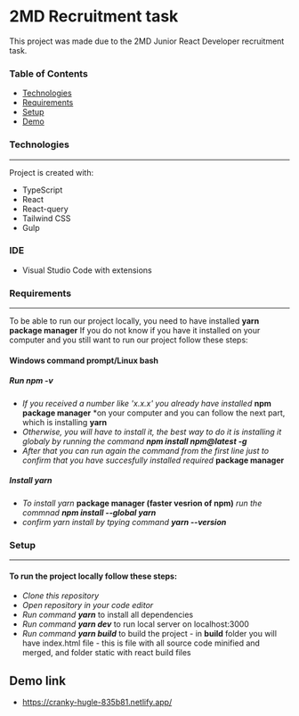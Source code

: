 # 2MD Recruitment task

This project was made due to the 2MD Junior React Developer recruitment task.

### Table of Contents
* [Technologies](#technologies)
* [Requirements](#requirements)
* [Setup](#setup)
* [Demo](#demolink)

### Technologies
-----------------
Project is created with:
* TypeScript
* React
* React-query
* Tailwind CSS
* Gulp

### IDE
- Visual Studio Code with extensions

### Requirements
-----------------
To be able to run our project locally, you need to have installed **yarn package manager**
If you do not know if you have it installed on your computer and you still want to run our project follow these steps:

#### Windows command prompt/Linux bash

##### Run *npm -v*
* *If you received a number like 'x.x.x' you already have installed* **npm package manager** *on your computer and you can follow the next part, which is installing **yarn**
* *Otherwise, you will have to install it, the best way to do it is installing it globaly by running the command **npm install npm@latest -g***
* *After that you can run again the command from the first line just to confirm that you have succesfully installed required* **package manager**
##### Install yarn
* *To install yarn* **package manager (faster vesrion of npm)** *run the commnad **npm install --global yarn***
* *confirm yarn install by tpying command **yarn --version***

### Setup
-----------------
#### To run the project locally follow these steps:
* *Clone this repository*
* *Open repository in your code editor*
* *Run command **yarn*** to install all dependencies
* *Run command **yarn dev*** to run local server on localhost:3000
* *Run command **yarn build*** to build the project - in **build** folder you will have index.html file - this is file with all source code minified and merged, and folder static with react build files

## Demo link
- https://cranky-hugle-835b81.netlify.app/
